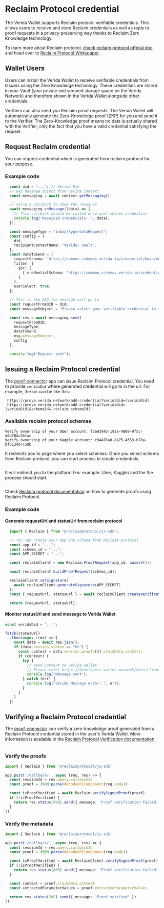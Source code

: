 # Reclaim Protocol credential

The Verida Wallet supports Reclaim protocol verifiable credentials. This allows users to receive and store Reclaim credentials as well as reply to proof requests in a privacy-preserving way thanks to Reclaim Zero Knowledge technology.

To learn more about Reclaim protocol, [check reclaim protocol official doc](https://docs.reclaimprotocol.org/) and head over to [Reclaim Protocol Whitepaper](https://docs.reclaimprotocol.org/whitepaper).

## Wallet Users[​](https://developers.verida.network/docs/extensions/credentials/reclaim#wallet-users) <a href="#wallet-users" id="wallet-users"></a>

Users can install the Verida Wallet to receive verifiable credentials from Issuers using the Zero Knowledge technology. These credentials are stored in your Vault (your private and secured storage space on the Verida Network) and therefore shown in the Verida Wallet alongside other credentials.

Verifiers can also send you Reclaim proof requests. The Verida Wallet will automatically generate the Zero-Knowledge proof (ZKP) for you and send it to the Verifier. The Zero-Knowledge proof means no data is actually shared with the Verifier, only the fact that you have a valid credential satisfying the request.

## Request Reclaim credential[​](https://developers.verida.network/docs/extensions/credentials/reclaim#request-reclaim-credential) <a href="#request-reclaim-credential" id="request-reclaim-credential"></a>

You can request credential which is generated from reclaim protocol for your purpose.

### Example code[​](https://developers.verida.network/docs/extensions/credentials/reclaim#example-code) <a href="#example-code" id="example-code"></a>

```typescript
  const did = "..."; // Verida Did
  // Get message object from verida context
  const messaging = await context.getMessaging();

  // setup a callback to show the response
  await messaging.onMessage((data) => {
    // This callback should be called once user shares credential
    console.log('Received credentials: ', data);
  });

  const messageType = "inbox/type/dataRequest";
  const config = {
    did,
    recipientContextName: "Verida: Vault",
  };
  const dataToSend = {
    requestSchema: "https://common.schemas.verida.io/credential/base/v0.2.0/schema.json",
    filter: {
      $or: [
        { credentialSchema: "https://common.schemas.verida.io/credential/reclaim/v0.1.0/schema.json" }
      ]
    },
    userSelect: true,
  };

  // This is the DID the message will go to
  const requestFromDID = did;
  const messageSubject = "Please select your verifiable credential to verify",

  const res = await messaging.send(
    requestFromDID,
    messageType,
    dataToSend,
    msg.messageSubject,
    config
  );

  console.log("Request sent");
```

## Issuing a Reclaim Protocol credential[​](https://developers.verida.network/docs/extensions/credentials/reclaim#issuing-a-reclaim-protocol-credential) <a href="#issuing-a-reclaim-protocol-credential" id="issuing-a-reclaim-protocol-credential"></a>

The [proof-connector](https://prove.verida.network/) app can issue Reclaim Protocol credential. You need to provide `veridaDid` where generated credential will go to in the url. For example, the url can be like this:

```
 https://prove.verida.network/add-credential?veridaDid=[veridaDid]
 https://prove.verida.network/add-credential?veridaDid=[veridaDid]&schemaId=[reclaim schemaId]
```

### Available reclaim protocol schemas[​](https://developers.verida.network/docs/extensions/credentials/reclaim#available-reclaim-protocol-schemas) <a href="#available-reclaim-protocol-schemas" id="available-reclaim-protocol-schemas"></a>

```
Verify ownership of your Uber account: f3a4394b-191a-4889-9f5c-e0d70dc26fac
Verify ownership of your Kaggle account: c94476a0-8a75-4563-b70a-bf6124d7c59b
```

It redirects you to page where you select schemas. Once you select schema from Reclaim protocol, you can start process to create credentials.

<figure><img src="../../.gitbook/assets/start-process-4d7f10c0b6c35eb9bbff6f9a381d615e.png" alt=""><figcaption></figcaption></figure>

It will redirect you to the platform (For example: Uber, Kaggle) and the the process should start.

<figure><img src="../../.gitbook/assets/generating-proofs-e2768bd103057ea1505927a9b8eeb1e6.png" alt=""><figcaption></figcaption></figure>

Check [Reclaim protocol documentation](https://docs.reclaimprotocol.org/js) on how to generate proofs using Reclaim Protocol.

### Example code[​](https://developers.verida.network/docs/extensions/credentials/reclaim#example-code-1) <a href="#example-code-1" id="example-code-1"></a>

#### **Generate requestUrl and statusUrl from reclaim protocol**[**​**](https://developers.verida.network/docs/extensions/credentials/reclaim#generate-requesturl-and-statusurl-from-reclaim-protocol)

```typescript
  import { Reclaim } from "@reclaimprotocol/js-sdk";

  // You can create your app and schema from Reclaim protocol
  const app_id = "...";
  const schema_id = "...";
  const APP_SECRET = "...";

  const reclaimClient = new Reclaim.ProofRequest(app_id, uuidv4());

  await reclaimClient.buildProofRequest(schema_id);

  reclaimClient.setSignature(
    await reclaimClient.generateSignature(APP_SECRET)
  );
  const { requestUrl, statusUrl } = await reclaimClient.createVerificationRequest();

  return {requestUrl, statusUrl};
```

#### **Monitor statusUrl and send message to Verida Wallet**[**​**](https://developers.verida.network/docs/extensions/credentials/reclaim#monitor-statusurl-and-send-message-to-verida-wallet)

```typescript
const veridaDid = "...";

fetch(statusUrl)
  .then(async (res) => {
    const data = await res.json();
    if (data.session.status == "Ok") {
      const context = data.session.proofs[0].claimData.context;
      if (context) {
        try {
          // send context to verida wallet
          // Please refer https://developers.verida.network/docs/client-sdk/messaging#sending-messages-outbox
          console.log('Message sent');
        } catch (err) {
          console.log("Verida Message error: ", err);
        }
      }
    }
  })
```

## Verifying a Reclaim Protocol credential[​](https://developers.verida.network/docs/extensions/credentials/reclaim#verifying-a-reclaim-protocol-credential) <a href="#verifying-a-reclaim-protocol-credential" id="verifying-a-reclaim-protocol-credential"></a>

The [proof-connector](https://prove.verida.network/verify) can verify a zero-knowledge proof generated from a Reclaim Protocol credential stored in the user's Verida Wallet. More information is available in the [Reclaim Protocol Verification documentation](https://docs.reclaimprotocol.org/node/callback)[.](reclaim-protocol-credential.md)

<figure><img src="../../.gitbook/assets/select-credential-e7c05994354bc2a3e479757ffcdb3e9d (1).png" alt=""><figcaption></figcaption></figure>

### Verify the proofs[​](https://developers.verida.network/docs/extensions/credentials/reclaim#verify-the-proofs) <a href="#verify-the-proofs" id="verify-the-proofs"></a>

```typescript
import { Reclaim } from '@reclaimprotocol/js-sdk'

app.post('/callback/', async (req, res) => {
  const sessionId = req.query.callbackId
  const proof = JSON.parse(decodeURIComponent(req.body))

  const isProofVerified = await Reclaim.verifySignedProof(proof)
  if (!isProofVerified) {
    return res.status(400).send({ message: 'Proof verification failed' })
  }
})

```

### Verify the metadata[​](https://developers.verida.network/docs/extensions/credentials/reclaim#verify-the-metadata) <a href="#verify-the-metadata" id="verify-the-metadata"></a>

```typescript
import { Reclaim } from '@reclaimprotocol/js-sdk'

app.post('/callback/', async (req, res) => {
  const sessionId = req.query.callbackId
  const proof = JSON.parse(decodeURIComponent(req.body))

  const isProofVerified = await ReclaimClient.verifySignedProof(proof)
  if (!isProofVerified) {
    return res.status(400).send({ message: 'Proof verification failed' })
  }

  const context = proof.claimData.context
  const extractedParameterValues = proof.extractedParameterValues

  return res.status(200).send({ message: 'Proof verified' })
})
```
